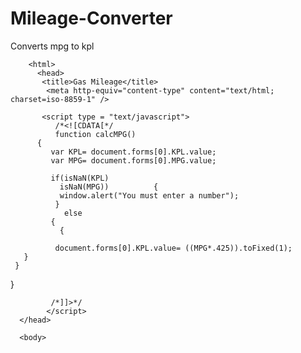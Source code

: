 Mileage-Converter
=================

Converts mpg to kpl

<!DOCTYPE> 
 
        <html> 
          <head>
           <title>Gas Mileage</title>
            <meta http-equiv="content-type" content="text/html; charset=iso-8859-1" />

           <script type = "text/javascript">
              /*<![CDATA[*/
              function calcMPG() 
          { 
             var KPL= document.forms[0].KPL.value;
             var MPG= document.forms[0].MPG.value;
             
             if(isNaN(KPL)
               isNaN(MPG))          {
               window.alert("You must enter a number");
              }
                else
             {
               {
                 
              document.forms[0].KPL.value= ((MPG*.425)).toFixed(1);
       }
     }
   }

             /*]]>*/
            </script>
      </head>

      <body>
